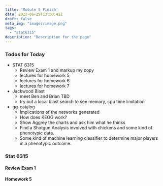 ```yaml
---
title: 'Module 5 Finish'
date: 2023-06-29T13:50:41Z
draft: false
meta_img: "images/image.png"
tags:
  - "stat6315"
description: "Description for the page"
---
```


### Todos for Today

- STAT 6315
  - Review Exam 1 and markup my copy
  - lectures for homework 5
  - lectures for homework 6
  - lectures for homework 7
- Jackwood Blast
  - meet Ben and Brian TBD
  - try out a local blast search to see memory, cpu time limitation
- gg-catalog
  - Implications of the networks generated
  - How does KEGG work?
  - Show Aggrey the charts and ask him what he thinks
  - Find a Shotgun Analysis involved with chickens and some kind of phenotypic data.
  - Some kind of machine learning classifier to determine major players in a phenotypic outcome.
  
### Stat 6315

#### Review Exam 1

#### Homework 5